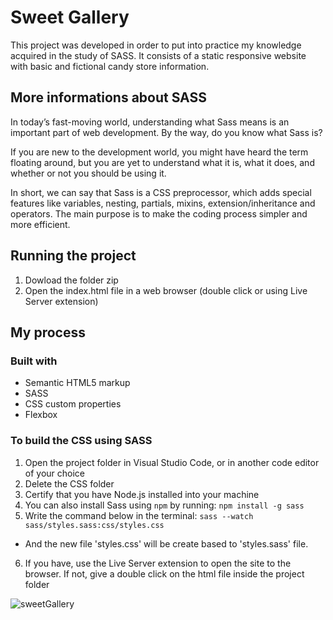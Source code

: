 # Sweet Gallery

This project was developed in order to put into practice my knowledge acquired in the study of SASS.
It consists of a static responsive website with basic and fictional candy store information.

## More informations about SASS

In today’s fast-moving world, understanding what Sass means is an important part of web development. By the way, do you know what Sass is?

If you are new to the development world, you might have heard the term floating around, but you are yet to understand what it is, what it does, and whether or not you should be using it.

In short, we can say that Sass is a CSS preprocessor, which adds special features like variables, nesting, partials, mixins, extension/inheritance and operators. The main purpose is to make the coding process simpler and more efficient.

## Running the project

1. Dowload the folder zip
2. Open the index.html file in a web browser (double click or using Live Server extension)

## My process

### Built with

- Semantic HTML5 markup
- SASS
- CSS custom properties
- Flexbox

### To build the CSS using SASS

1. Open the project folder in Visual Studio Code, or in another code editor of your choice
2. Delete the CSS folder
3. Certify that you have Node.js installed into your machine
4. You can also install Sass using `npm` by running:
   `npm install -g sass`
5. Write the command below in the terminal:
   `sass --watch sass/styles.sass:css/styles.css`

- And the new file 'styles.css' will be create based to 'styles.sass' file.

6. If you have, use the Live Server extension to open the site to the browser. If not, give a double click on the html file inside the project folder

![sweetGallery](https://user-images.githubusercontent.com/14933152/138951695-1edfaa53-1856-49db-a86c-41b60ade7555.PNG)

